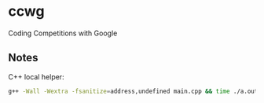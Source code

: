 # ccwg
Coding Competitions with Google

## Notes

C++ local helper:

```sh
g++ -Wall -Wextra -fsanitize=address,undefined main.cpp && time ./a.out <sample | diff -yZ - output
```